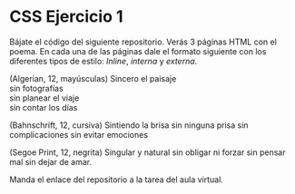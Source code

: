# CSS Ejercicio 1
Bájate el código del siguiente repositorio. Verás 3 páginas HTML con el poema. En cada una de las páginas dale el formato siguiente con los diferentes tipos de estilo: *Inline*, *interna* y *externa*.

(Algerian, 12, mayúsculas)
Sincero el paisaje  
sin fotografías  
sin planear el viaje  
sin contar los días  

(Bahnschrift, 12, cursiva)
Sintiendo la brisa
sin ninguna prisa
sin complicaciones
sin evitar emociones

(Segoe Print, 12, negrita)
Singular y natural
sin obligar ni forzar
sin pensar mal
sin dejar de amar.

Manda el enlace del repositorio a la tarea del aula virtual.